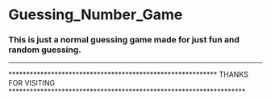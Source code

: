 # Guessing_Number_Game

### This is just a normal guessing game made for just fun and random guessing.

-------------------------------------------------------------------------------------------------------------------------------------------------------------------

*********************************************************** THANKS FOR VISITING *******************************************************************
